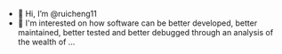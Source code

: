 - 👋 Hi, I’m @ruicheng11
- 👀 I'm interested on how software can be better developed, better maintained, better tested and better debugged through an analysis of the wealth of ...
<!---
ruicheng11/ruicheng11 is a ✨ special ✨ repository because its `README.md` (this file) appears on your GitHub profile.
You can click the Preview link to take a look at your changes.
--->
